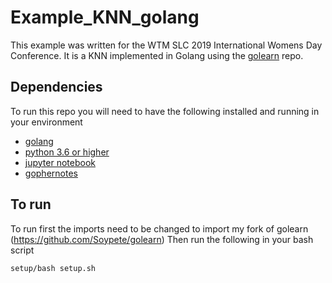 # Example_KNN_golang

This example was written for the WTM SLC 2019 International Womens Day Conference. It is a KNN implemented in Golang using the [golearn](https://github.com/Soypete/golearn) repo.

## Dependencies
To run this repo you will need to have the following installed and running in your environment
- [golang](https://golang.org/dl/)
- [python 3.6 or higher](https://www.python.org/downloads/)
- [jupyter notebook](https://jupyter.org/install)
- [gophernotes](https://github.com/gopherdata/gophernotes)

## To run
To run first the imports need to be changed to import my fork of golearn (https://github.com/Soypete/golearn)
Then run the following in your bash script
```bash
setup/bash setup.sh
```
